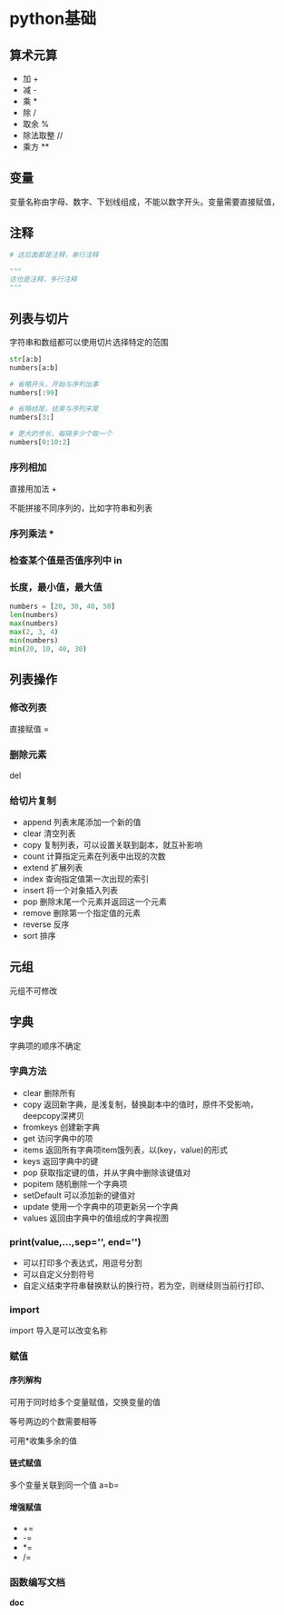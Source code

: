 # python基础

## 算术元算

* 加 +
* 减 -
* 乘 *
* 除 /
* 取余 %
* 除法取整 //
* 乘方 **

## 变量

变量名称由字母、数字、下划线组成，不能以数字开头。变量需要直接赋值，


## 注释

```python
# 这后面都是注释，单行注释

"""
这也是注释，多行注释
"""
```

## 列表与切片

字符串和数组都可以使用切片选择特定的范围

```python
str[a:b]
numbers[a:b]

# 省略开头，开始与序列出事
numbers[:99]

# 省略结尾，结束与序列末尾
numbers[3:]

# 更大的步长，每隔多少个取一个
numbers[0:10:2]
```

### 序列相加

直接用加法 +

不能拼接不同序列的，比如字符串和列表

### 序列乘法 *

### 检查某个值是否值序列中 in

### 长度，最小值，最大值

```python
numbers = [20, 30, 40, 50]
len(numbers)
max(numbers)
max(2, 3, 4)
min(numbers)
min(20, 10, 40, 30)
```

## 列表操作

### 修改列表

直接赋值 =

### 删除元素

del

### 给切片复制

* append 列表末尾添加一个新的值
* clear 清空列表
* copy 复制列表，可以设置关联到副本，就互补影响
* count 计算指定元素在列表中出现的次数
* extend 扩展列表
* index 查询指定值第一次出现的索引
* insert 将一个对象插入列表
* pop 删除末尾一个元素并返回这一个元素
* remove 删除第一个指定值的元素
* reverse 反序
* sort 排序

## 元组

元组不可修改

## 字典

字典项的顺序不确定

### 字典方法

* clear 删除所有
* copy 返回新字典，是浅复制，替换副本中的值时，原件不受影响，deepcopy深拷贝
* fromkeys 创建新字典
* get 访问字典中的项
* items 返回所有字典项item饿列表，以(key，value)的形式
* keys 返回字典中的键
* pop 获取指定键的值，并从字典中删除该键值对
* popitem 随机删除一个字典项
* setDefault 可以添加新的键值对
* update 使用一个字典中的项更新另一个字典
* values 返回由字典中的值组成的字典视图

### print(value,...,sep='', end='')

* 可以打印多个表达式，用逗号分割
* 可以自定义分割符号
* 自定义结束字符串替换默认的换行符，若为空，则继续则当前行打印、

### import

import 导入是可以改变名称

### 赋值

#### 序列解构

可用于同时给多个变量赋值，交换变量的值

等号两边的个数需要相等

可用*收集多余的值

#### 链式赋值

多个变量关联到同一个值 a=b=

#### 增强赋值

* +=
* -=
* *=
* /=


### 函数编写文档

__doc__